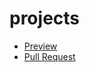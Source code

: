 # projects
- [Preview](https://github.com/Ambulence/projects/tree/gh-pages)
- [Pull Request](https://github.com/Ambulence/projects/pull/1/files)